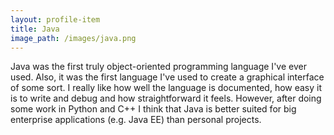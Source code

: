 ```yaml
---
layout: profile-item
title: Java
image_path: /images/java.png
---
```

Java was the first truly object-oriented programming language I've ever used. Also, it was the first language I've used to create a graphical
interface of some sort. I really like how well the language is documented, how easy it is to write and debug and how straightforward it feels. 
However, after doing some work in Python and C++ I think that Java is better suited for big enterprise applications (e.g. Java EE) than personal projects.